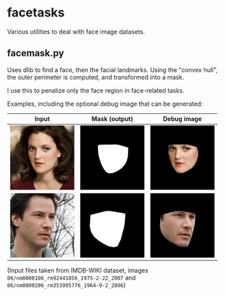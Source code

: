 # facetasks

Various utilities to deal with face image datasets.

## facemask.py

Uses dlib to find a face, then the facial landmarks. Using the "convex hull", the outer perimeter is computed, and transformed into a mask.

I use this to penalize only the face region in face-related tasks.

Examples, including the optional debug image that can be generated:

| Input                            |  Mask (output)                  | Debug image                     |
|----------------------------------|---------------------------------|---------------------------------|
| ![](assets/facemask/input1.jpg)  |  ![](assets/facemask/mask1.jpg) | ![](assets/facemask/debug1.jpg) |
| ![](assets/facemask/input2.jpg)  |  ![](assets/facemask/mask2.jpg) | ![](assets/facemask/debug2.jpg) |

(Input files taken from IMDB-WIKI dataset, images `06/nm0000106_rm92441856_1975-2-22_2007` and `06/nm0000206_rm353995776_1964-9-2_2006`)
